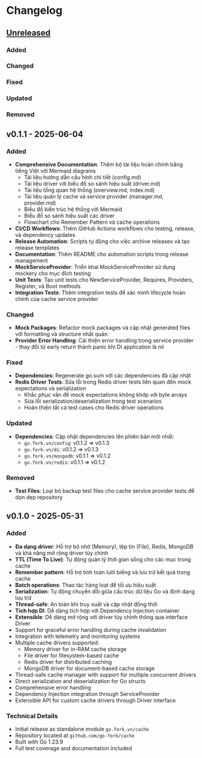# Changelog

## [Unreleased]

### Added

### Changed

### Fixed

### Updated

### Removed

## v0.1.1 - 2025-06-04

### Added
- **Comprehensive Documentation**: Thêm bộ tài liệu hoàn chỉnh bằng tiếng Việt với Mermaid diagrams
  - Tài liệu hướng dẫn cấu hình chi tiết (config.md)
  - Tài liệu driver với biểu đồ so sánh hiệu suất (driver.md)
  - Tài liệu tổng quan hệ thống (overview.md, index.md)
  - Tài liệu quản lý cache và service provider (manager.md, provider.md)
  - Biểu đồ kiến trúc hệ thống với Mermaid
  - Biểu đồ so sánh hiệu suất các driver
  - Flowchart cho Remember Pattern và cache operations
- **CI/CD Workflows**: Thêm GitHub Actions workflows cho testing, release, và dependency updates
- **Release Automation**: Scripts tự động cho việc archive releases và tạo release templates
- **Documentation**: Thêm README cho automation scripts trong release management
- **MockServiceProvider**: Triển khai MockServiceProvider sử dụng mockery cho mục đích testing
- **Unit Tests**: Tạo unit tests cho NewServiceProvider, Requires, Providers, Register, và Boot methods
- **Integration Tests**: Thêm integration tests để xác minh lifecycle hoàn chỉnh của cache service provider

### Changed
- **Mock Packages**: Refactor mock packages và cập nhật generated files với formatting và structure nhất quán
- **Provider Error Handling**: Cải thiện error handling trong service provider - thay đổi từ early return thành panic khi DI application là nil

### Fixed
- **Dependencies**: Regenerate go.sum với các dependencies đã cập nhật
- **Redis Driver Tests**: Sửa lỗi trong Redis driver tests liên quan đến mock expectations và serialization
  - Khắc phục vấn đề mock expectations không khớp với byte arrays
  - Sửa lỗi serialization/deserialization trong test scenarios
  - Hoàn thiện tất cả test cases cho Redis driver operations

### Updated
- **Dependencies**: Cập nhật dependencies lên phiên bản mới nhất:
  - `go.fork.vn/config`: v0.1.2 => v0.1.3
  - `go.fork.vn/di`: v0.1.2 => v0.1.3  
  - `go.fork.vn/mongodb`: v0.1.1 => v0.1.2
  - `go.fork.vn/redis`: v0.1.1 => v0.1.2

### Removed
- **Test Files**: Loại bỏ backup test files cho cache service provider tests để dọn dẹp repository

## v0.1.0 - 2025-05-31

### Added
- **Đa dạng driver**: Hỗ trợ bộ nhớ (Memory), tệp tin (File), Redis, MongoDB và khả năng mở rộng driver tùy chỉnh
- **TTL (Time To Live)**: Tự động quản lý thời gian sống cho các mục trong cache
- **Remember pattern**: Hỗ trợ tính toán lười biếng và lưu trữ kết quả trong cache
- **Batch operations**: Thao tác hàng loạt để tối ưu hiệu suất
- **Serialization**: Tự động chuyển đổi giữa cấu trúc dữ liệu Go và định dạng lưu trữ
- **Thread-safe**: An toàn khi truy xuất và cập nhật đồng thời
- **Tích hợp DI**: Dễ dàng tích hợp với Dependency Injection container
- **Extensible**: Dễ dàng mở rộng với driver tùy chỉnh thông qua interface Driver
- Support for graceful error handling during cache invalidation
- Integration with telemetry and monitoring systems
- Multiple cache drivers supported:
  - Memory driver for in-RAM cache storage
  - File driver for filesystem-based cache
  - Redis driver for distributed caching
  - MongoDB driver for document-based cache storage
- Thread-safe cache manager with support for multiple concurrent drivers
- Direct serialization and deserialization for Go structs
- Comprehensive error handling
- Dependency Injection integration through ServiceProvider
- Extensible API for custom cache drivers through Driver interface

### Technical Details
- Initial release as standalone module `go.fork.vn/cache`
- Repository located at `github.com/go-fork/cache`
- Built with Go 1.23.9
- Full test coverage and documentation included

[Unreleased]: github.com/go-fork/cache/compare/v0.1.0...HEAD
[v0.1.0]: github.com/go-fork/cache/releases/tag/v0.1.0

